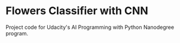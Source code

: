 # Flowers Classifier with CNN

Project code for Udacity's AI Programming with Python Nanodegree program.
